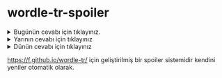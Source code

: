 # wordle-tr-spoiler

<details>
  <summary>Bugünün cevabı için tıklayınız.</summary>
  <br>
    <b> manej </b>
</details>

<details>
  <summary>Yarının cevabı için tıklayınız</summary>
  <br>
   <b> hızır </b>
</details>

<details>
  <summary>Dünün cevabı için tıklayınız </summary>
  <br>
  <b> sıska </b>
</details>

https://f.github.io/wordle-tr/ için geliştirilmiş bir spoiler sistemidir kendini yeniler otomatik olarak.


